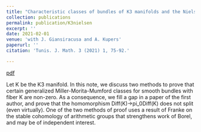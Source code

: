 ```yaml
---
title: "Characteristic classes of bundles of K3 manifolds and the Nielsen realization problem"
collection: publications
permalink: publication/K3nielsen
excerpt: ''
date: 2021-02-01
venue: 'with J. Giansiracusa and A. Kupers'
paperurl: ''
citation: 'Tunis. J. Math. 3 (2021) 1, 75-92.'

---
```


[pdf](http://bena-tshishiku.github.io/files/papers/K3nielsen.pdf)

Let K be the K3 manifold. In this note, we discuss two methods 
to prove that certain generalized Miller-Morita-Mumford classes for 
smooth bundles with fiber K are non-zero. As a consequence, we fill a 
gap in a paper of the first author, and prove that the homomorphism 
Diff(K)→pi_0Diff(K) does not split (even virtually). One of the two methods of proof uses 
a result of Franke on the stable cohomology of arithmetic groups that 
strengthens work of Borel, and may be of independent interest.
